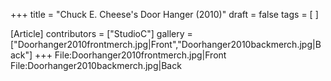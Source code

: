 +++
title = "Chuck E. Cheese's Door Hanger (2010)"
draft = false
tags = [ ]

[Article]
contributors = ["StudioC"]
gallery = ["Doorhanger2010frontmerch.jpg|Front","Doorhanger2010backmerch.jpg|Back"]
+++
<gallery>
File:Doorhanger2010frontmerch.jpg|Front
File:Doorhanger2010backmerch.jpg|Back
</gallery>